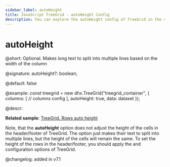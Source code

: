 ```yaml
---
sidebar_label: autoHeight
title: JavaScript TreeGrid - autoHeight Config 
description: You can explore the autoHeight config of TreeGrid in the documentation of the DHTMLX JavaScript UI library. Browse developer guides and API reference, try out code examples and live demos, and download a free 30-day evaluation version of DHTMLX Suite 7.
---
```


# autoHeight

@short: Optional. Makes long text to split into multiple lines based on the width of the column

@signature: autoHeight?: boolean;

@default: false

@example:
const treegrid = new dhx.TreeGrid("treegrid_container", {
	columns: [
		// columns config
	],
	autoHeight: true,
	data: dataset
});

@descr:

**Related sample**: [TreeGrid. Rows auto height](https://snippet.dhtmlx.com/4158ftak)

Note, that the **autoHeight** option does not adjust the height of the cells in the header/footer of TreeGrid. The option just makes their text to split into multiple lines, but the height of the cells will remain the same. To set the height of the rows in the header/footer, you should apply the [](treegrid/api/treegrid_headerrowheight_config.md) and [](treegrid/api/treegrid_footerrowheight_config.md) configuration options of TreeGrid.

@changelog: added in v7.1

[comment]: # (@related: treegrid/configuration.md#autoheight-for-rows)

[comment]: # (@relatedapi: treegrid/api/treegrid_data_config.md)
